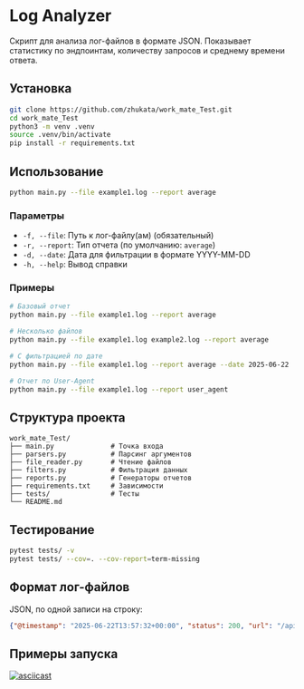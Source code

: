 # Log Analyzer

Скрипт для анализа лог-файлов в формате JSON. Показывает статистику по эндпоинтам, количеству запросов и среднему времени ответа.

## Установка

```bash
git clone https://github.com/zhukata/work_mate_Test.git
cd work_mate_Test
python3 -m venv .venv
source .venv/bin/activate
pip install -r requirements.txt
```

## Использование

```bash
python main.py --file example1.log --report average
```

### Параметры

- `-f, --file`: Путь к лог-файлу(ам) (обязательный)
- `-r, --report`: Тип отчета (по умолчанию: `average`)
- `-d, --date`: Дата для фильтрации в формате YYYY-MM-DD
- `-h, --help`: Вывод справки

### Примеры

```bash
# Базовый отчет
python main.py --file example1.log --report average

# Несколько файлов
python main.py --file example1.log example2.log --report average

# С фильтрацией по дате
python main.py --file example1.log --report average --date 2025-06-22

# Отчет по User-Agent
python main.py --file example1.log --report user_agent
```

## Структура проекта

```
work_mate_Test/
├── main.py              # Точка входа
├── parsers.py           # Парсинг аргументов
├── file_reader.py       # Чтение файлов
├── filters.py           # Фильтрация данных
├── reports.py           # Генераторы отчетов
├── requirements.txt     # Зависимости
├── tests/               # Тесты
└── README.md
```

## Тестирование

```bash
pytest tests/ -v
pytest tests/ --cov=. --cov-report=term-missing
```

## Формат лог-файлов

JSON, по одной записи на строку:

```json
{"@timestamp": "2025-06-22T13:57:32+00:00", "status": 200, "url": "/api/context/...", "request_method": "GET", "response_time": 0.024, "http_user_agent": "..."}
```

## Примеры запуска

[![asciicast](https://asciinema.org/a/kvCfIXvovo4cH2JaTnqGWv9j5.svg)](https://asciinema.org/a/kvCfIXvovo4cH2JaTnqGWv9j5)